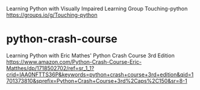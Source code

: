 Learning Python with Visually Impaired Learning Group
Touching-python
https://groups.io/g/Touching-python


# python-crash-course
Learning Python with Eric Mathes' Python Crash Course 3rd Edition
https://www.amazon.com/Python-Crash-Course-Eric-Matthes/dp/1718502702/ref=sr_1_1?crid=IAA0NFTTS36P&keywords=python+crash+course+3rd+edition&qid=1701373810&sprefix=Python+Crash+Course+3rd%2Caps%2C150&sr=8-1

